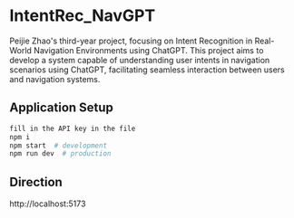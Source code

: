 # IntentRec_NavGPT
Peijie Zhao's third-year project, focusing on Intent Recognition in Real-World Navigation Environments using ChatGPT. This project aims to develop a system capable of understanding user intents in navigation scenarios using ChatGPT, facilitating seamless interaction between users and navigation systems.

## Application Setup

```sh
fill in the API key in the file
npm i
npm start  # development
npm run dev  # production
```
## Direction
http://localhost:5173

